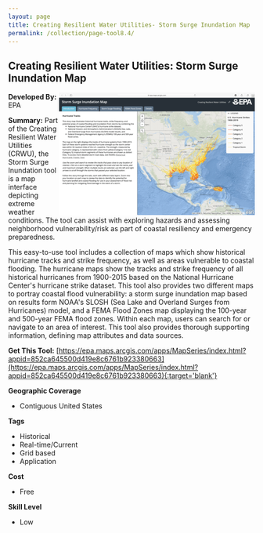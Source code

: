 ```yaml
---
layout: page
title: Creating Resilient Water Utilities- Storm Surge Inundation Map
permalink: /collection/page-tool8.4/
---
```

## Creating Resilient Water Utilities: Storm Surge Inundation Map

<img src="/images/scaled_250_400/TOOLID_8.4_ScreenCapture-1.png" style="max-height:250px;max-width:400;" align="right"/>

**Developed By:** EPA

**Summary:** Part of the Creating Resilient Water Utilities (CRWU), the Storm Surge Inundation tool is a map interface depicting extreme weather conditions. The tool can assist with exploring hazards and assessing neighborhood vulnerability/risk as part of coastal resiliency and emergency preparedness. 

This easy-to-use tool includes a collection of maps which show historical hurricane tracks and strike frequency, as well as areas vulnerable to coastal flooding. The hurricane maps show the tracks and strike frequency of all historical hurricanes from 1900-2015 based on the National Hurricane Center's hurricane strike dataset. This tool also provides two different maps to portray coastal flood vulnerability: a storm surge inundation map based on results form NOAA's SLOSH (Sea Lake and Overland Surges from Hurricanes) model, and a FEMA Flood Zones map displaying the 100-year and 500-year FEMA flood zones. Within each map, users can search for or navigate to an area of interest. This tool also provides thorough supporting information, defining map attributes and data sources. 

**Get This Tool:** [https://epa.maps.arcgis.com/apps/MapSeries/index.html?appid=852ca645500d419e8c6761b923380663](https://epa.maps.arcgis.com/apps/MapSeries/index.html?appid=852ca645500d419e8c6761b923380663){:target='blank'}

**Geographic Coverage**

* Contiguous United States

**Tags**

*  Historical
*  Real-time/Current
*  Grid based
*  Application

**Cost**

* Free

**Skill Level**

* Low
